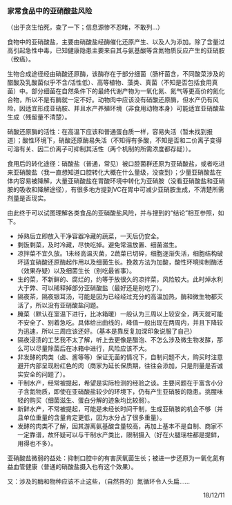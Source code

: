 ### 家常食品中的亚硝酸盐风险

（出于贪生怕死，查了一下；信息源惨不忍睹，不敢列…）

食物中的亚硝酸盐，主要由硝酸盐经酶催化还原产生、以及人为添加。除了含量过高引起急性中毒，已知健康隐患主要来自其与氨基酸等含氮物质反应产生的亚硝胺（致癌）。

生物合成途径经由硝酸还原酶，该酶存在于部分细菌（肠杆菌含，不同酸菜涉及的醋酸及乳酸菌似乎不含/活性低）、高等植物、藻类、真菌（不知是否包括食用真菌）中。部分细菌在自然条件下的最终代谢产物为一氧化氮、氮气等更高价的氮化合物，所以不是有酶就一定不好。动物肉中应该没有硝酸还原酶，但水产仍有风险，因适宜形成亚硝胺、并且水产养殖环境（非食用动物本身）可能适宜亚硝酸盐生成（残留量不清楚）。

硝酸还原酶的活性：在高温下应该和普通蛋白质一样，容易失活（暂未找到报道）；酸性环境下，硝酸还原酶易失活（不知得有多酸，不知是否和二价离子变得可溶有关、因二价离子可抑制其活性（两个机制的所需浓度都存疑））。

食用后的转化途径：硝酸盐（普通，常见）被口腔菌群还原为亚硝酸盐，或者吃进来亚硝酸盐（我一直想知道口腔转化大概在什么量级，没查到）；少量亚硝酸盐在体内容易被降解，大量亚硝酸盐在胃酸环境中转化为亚硝胺（没看亚硝酸盐和亚硝胺的吸收和降解途径），有很多地方提到VC在胃中可减少亚硝胺生成，不清楚所需剂量是否现实。

由此终于可以试图理解各类食品的亚硝酸盐风险，并与搜到的“结论”相互参照，如下。
- 焯熟后立即放入干净容器冷藏的蔬菜，一天后仍安全。
- 剩饭剩菜，及时冷藏，尽快吃掉。避免常温放置、细菌滋生。
- 凉拌菜不宜久放。1未经高温灭菌，2蔬菜已切碎，细胞逐渐失活，细胞结构破坏适宜硝酸还原酶起作用以及细菌生长。挽救方法为加酸，酸性环境抑制酶活（效果存疑）以及细菌生长（别吃最省事）。
- 生的菜，不新鲜的、腐烂的，约等于放很久的凉拌菜，风险较大。此时焯水利大于弊、可以稀释掉部分亚硝酸盐（最好还是别吃了）。
- 隔夜茶，隔夜银耳汤，可能是因为已经经过充分的高温加热，酶和微生物都灭活了，所以没有亚硝酸盐问题。
- 腌菜（默认在室温下进行，比冰箱暖）一般认为三周以上较安全，两天就可能不安全了、别着急吃。具体给出曲线的，峰值一般出现在两周内，并且下降较为迅速，所以三周应该还好。（基本是靠反复加深印象说服了自己）
- 隔夜浸渍的工艺我不太了解，听上去更像是醋泡、不怎么涉及微生物发酵，那么可以尽量除菌后在冰箱中进行，风险应该不大。
- 非发酵的肉类（卤、酱等等）保证无菌的情况下，自制问题不大，购买时注意避开内部呈现粉红色的肉（商家为延长保质期，往往会添加，只是剂量是否诚实安全的问题了）。
- 干制水产，经常被提起，希望是实际检测的经验之谈。主要问题在于富含小分子含氮物质，即使在亚硝酸盐较少的环境下，仍有产生亚硝胺的隐患。挑腥味轻的购买（细菌滋生、蛋白分解的迹象均比较弱）。
- 新鲜水产，不常被提起，可能是未经长时间干制，生成亚硝胺的机会不够（并且单位重量的含量肯定更低，因为水分占了很多重量）。
- 发酵的肉类不了解，因其游离氨基酸含量较高，再加上基本不是自制、商家不一定靠谱，故怀疑可以与干制水产类比，限制摄入（好在火腿瑶柱都是提鲜，用得也不多）。

亚硝酸盐微弱的益处：抑制口腔中的有害厌氧菌生长；被进一步还原为一氧化氮有益血管健康（普通的硝酸盐摄入也有这个效果）。

又：涉及的酶和物种应该不止这些，（自然界的）氮循环令人头扁……

<p align="right">18/12/11</p>